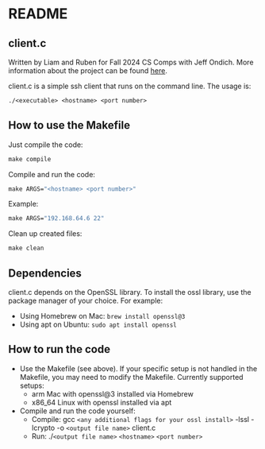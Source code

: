 # README

## client.c

Written by Liam and Ruben for Fall 2024 CS Comps with Jeff Ondich. More information about the project can be found [here](https://docs.google.com/document/d/e/2PACX-1vSouRo8KV3OQYULsrzRG4ekcRslUbjvLqcGHJjQ8peiBg_xVDK24utqCMxEoJRkYdpKWsjdgJuT5ZX9/pub).

client.c is a simple ssh client that runs on the command line. The usage is:

```makefile
./<executable> <hostname> <port number>
```

## How to use the Makefile

Just compile the code:

```makefile
make compile
```

Compile and run the code:

```makefile
make ARGS="<hostname> <port number>"
```

Example:

```makefile
make ARGS="192.168.64.6 22"
```

Clean up created files:

```makefile
make clean
```
## Dependencies

client.c depends on the OpenSSL library. 
To install the ossl library, use the package manager of your choice. For example:
* Using Homebrew on Mac: `brew install openssl@3`
* Using apt on Ubuntu: `sudo apt install openssl`

## How to run the code

* Use the Makefile (see above). If your specific setup is not handled in the Makefile, you may need to modify the Makefile. Currently supported setups:
  * arm Mac with openssl@3 installed via Homebrew
  * x86_64 Linux with openssl installed via apt
* Compile and run the code yourself:
  * Compile: gcc `<any additional flags for your ossl install>` -lssl -lcrypto -o `<output file name>` client.c
  * Run: ./`<output file name>` `<hostname>` `<port number>`
